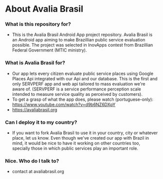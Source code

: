 # About Avalia Brasil #

### What is this repository for? ###

* This is the Avalia Brasil Android App project repository. Avalia Brasil is an Android app aiming to make Brazillian public service evaluation possible. The project was selected in InovApps contest from Brazillian Federal Government (MTIC ministry).

### What is Avalia Brasil for? ###
* Our app lets every citizen evaluate public service places using Google Places Api integrated with our Api and our database. This is the first and only SERVPERF app and web api tailored to mass evaluation we're aware of. (SERVPERF is a service performance perception scale intended to measure service quality as perceived by customers).
* To get a grasp of what the app does, please watch (portuguese-only): https://www.youtube.com/watch?v=d9b6NZ6DXpY
* https://avaliabrasil.org

### Can I deploy it to my country? ###
* If you want to fork Avalia Brasil to use it in your country, city or whatever place, let us know. Even though we've created our app with Brazil in mind, it would be nice to have it working on other countries too, specially those in which public services play an important role.

### Nice. Who do I talk to? ###

* contact at avaliabrasil.org
